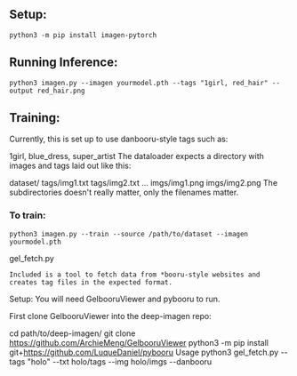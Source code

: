 ## Setup:
```
python3 -m pip install imagen-pytorch
```

## Running Inference:
```
python3 imagen.py --imagen yourmodel.pth --tags "1girl, red_hair" --output red_hair.png
```

## Training:
Currently, this is set up to use danbooru-style tags such as:

1girl, blue_dress, super_artist
The dataloader expects a directory with images and tags laid out like this:

dataset/
   tags/img1.txt
   tags/img2.txt
   ...
   imgs/img1.png
   imgs/img2.png
The subdirectories doesn't really matter, only the filenames matter.

### To train:
```
python3 imagen.py --train --source /path/to/dataset --imagen yourmodel.pth
```
gel_fetch.py
```
Included is a tool to fetch data from *booru-style websites and creates tag files in the expected format.
```
Setup:
You will need GelbooruViewer and pybooru to run.

First clone GelbooruViewer into the deep-imagen repo:

cd path/to/deep-imagen/
git clone https://github.com/ArchieMeng/GelbooruViewer
python3 -m pip install git+https://github.com/LuqueDaniel/pybooru
Usage
python3 gel_fetch.py --tags "holo" --txt holo/tags --img holo/imgs --danbooru
